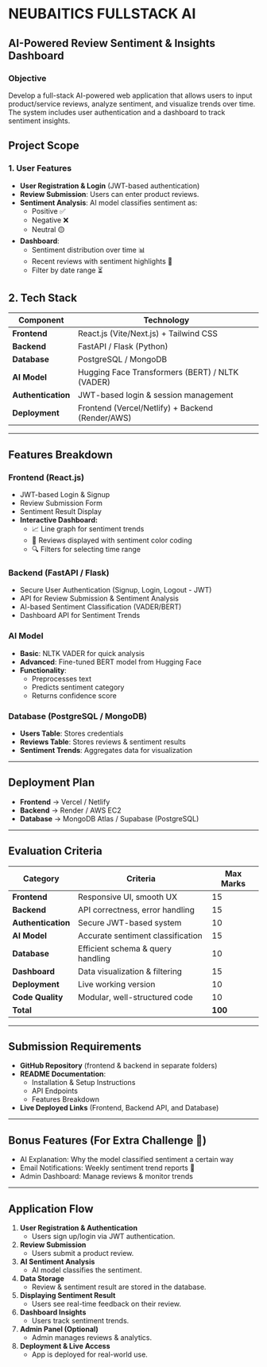 # NEUBAITICS FULLSTACK AI  

## AI-Powered Review Sentiment & Insights Dashboard  

### Objective  
Develop a full-stack AI-powered web application that allows users to input product/service reviews, analyze sentiment, and visualize trends over time. The system includes user authentication and a dashboard to track sentiment insights.  

## Project Scope  

### 1. User Features  
- **User Registration & Login** (JWT-based authentication)  
- **Review Submission**: Users can enter product reviews.  
- **Sentiment Analysis**: AI model classifies sentiment as:  
  - Positive ✅  
  - Negative ❌  
  - Neutral 🟡  
- **Dashboard**:  
  - Sentiment distribution over time 📊  
  - Recent reviews with sentiment highlights 📃  
  - Filter by date range ⏳  

## 2. Tech Stack  

| Component      | Technology |
|---------------|------------|
| **Frontend**  | React.js (Vite/Next.js) + Tailwind CSS |
| **Backend**   | FastAPI / Flask (Python) |
| **Database**  | PostgreSQL / MongoDB |
| **AI Model**  | Hugging Face Transformers (BERT) / NLTK (VADER) |
| **Authentication** | JWT-based login & session management |
| **Deployment** | Frontend (Vercel/Netlify) + Backend (Render/AWS) |

---

## Features Breakdown  

### **Frontend (React.js)**  
- JWT-based Login & Signup  
- Review Submission Form  
- Sentiment Result Display  
- **Interactive Dashboard:**  
  - 📈 Line graph for sentiment trends  
  - 🎨 Reviews displayed with sentiment color coding  
  - 🔍 Filters for selecting time range  

### **Backend (FastAPI / Flask)**  
- Secure User Authentication (Signup, Login, Logout - JWT)  
- API for Review Submission & Sentiment Analysis  
- AI-based Sentiment Classification (VADER/BERT)  
- Dashboard API for Sentiment Trends  

### **AI Model**  
- **Basic**: NLTK VADER for quick analysis  
- **Advanced**: Fine-tuned BERT model from Hugging Face  
- **Functionality**:  
  - Preprocesses text  
  - Predicts sentiment category  
  - Returns confidence score  

### **Database (PostgreSQL / MongoDB)**  
- **Users Table**: Stores credentials  
- **Reviews Table**: Stores reviews & sentiment results  
- **Sentiment Trends**: Aggregates data for visualization  

---

## **Deployment Plan**  
- **Frontend** → Vercel / Netlify  
- **Backend** → Render / AWS EC2  
- **Database** → MongoDB Atlas / Supabase (PostgreSQL)  

---

## **Evaluation Criteria**  

| Category         | Criteria | Max Marks |
|-----------------|---------------------------|------------|
| **Frontend**    | Responsive UI, smooth UX  | 15 |
| **Backend**     | API correctness, error handling | 15 |
| **Authentication** | Secure JWT-based system | 10 |
| **AI Model**    | Accurate sentiment classification | 15 |
| **Database**    | Efficient schema & query handling | 10 |
| **Dashboard**   | Data visualization & filtering | 15 |
| **Deployment**  | Live working version | 10 |
| **Code Quality** | Modular, well-structured code | 10 |
| **Total**       |  | **100** |

---

## **Submission Requirements**  
- **GitHub Repository** (frontend & backend in separate folders)  
- **README Documentation**:  
  - Installation & Setup Instructions  
  - API Endpoints  
  - Features Breakdown  
- **Live Deployed Links** (Frontend, Backend API, and Database)  

---

## **Bonus Features (For Extra Challenge 🚀)**  
- AI Explanation: Why the model classified sentiment a certain way  
- Email Notifications: Weekly sentiment trend reports 📩  
- Admin Dashboard: Manage reviews & monitor trends  

---

## **Application Flow**  

1. **User Registration & Authentication**  
   - Users sign up/login via JWT authentication.  
2. **Review Submission**  
   - Users submit a product review.  
3. **AI Sentiment Analysis**  
   - AI model classifies the sentiment.  
4. **Data Storage**  
   - Review & sentiment result are stored in the database.  
5. **Displaying Sentiment Result**  
   - Users see real-time feedback on their review.  
6. **Dashboard Insights**  
   - Users track sentiment trends.  
7. **Admin Panel (Optional)**  
   - Admin manages reviews & analytics.  
8. **Deployment & Live Access**  
   - App is deployed for real-world use.  

